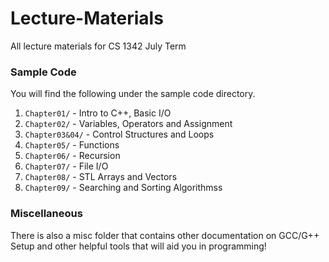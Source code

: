 # Lecture-Materials

All lecture materials for CS 1342 July Term

### Sample Code

You will find the following under the sample code directory.

1. `Chapter01/` - Intro to C++, Basic I/O
2. `Chapter02/` - Variables, Operators and Assignment
3. `Chapter03&04/` - Control Structures and Loops
4. `Chapter05/` - Functions
5. `Chapter06/` - Recursion
6. `Chapter07/` - File I/O
7. `Chapter08/` - STL Arrays and Vectors
8. `Chapter09/` - Searching and Sorting Algorithmss

### Miscellaneous

There is also a misc folder that contains other documentation on GCC/G++ Setup and other helpful tools that will aid you in programming!
